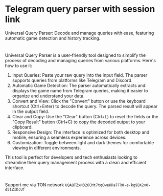 # Telegram query parser with session link
Universal Query Parser: Decode and manage queries with ease, featuring automatic game detection and history tracking.

# 
Universal Query Parser is a user-friendly tool designed to simplify the process of decoding and managing queries from various platforms. Here's how to use it:

1. Input Queries: Paste your raw query into the input field. The parser supports queries from platforms like Telegram and Discord.
2. Automatic Game Detection: The parser automatically extracts and displays the game name from Telegram queries, making it easier to organize and understand your data.
3. Convert and View: Click the "Convert" button or use the keyboard shortcut (Ctrl+Enter) to decode the query. The parsed result will appear in the output field.
4. Clear and Copy: Use the "Clear" button (Ctrl+L) to reset the fields or the "Copy Result" button (Ctrl+C) to copy the decoded output to your clipboard.
5. Responsive Design: The interface is optimized for both desktop and mobile, ensuring a seamless experience across devices.
6. Customization: Toggle between light and dark themes for comfortable viewing in different environments.

   
This tool is perfect for developers and tech enthusiasts looking to streamline their query management process with a clean and efficient interface.

#
Support me via TON network `UQAQTZxN326CMt7tqGweHRa7FR0-e-kg9BX2v0-d51ZIDcUf`
